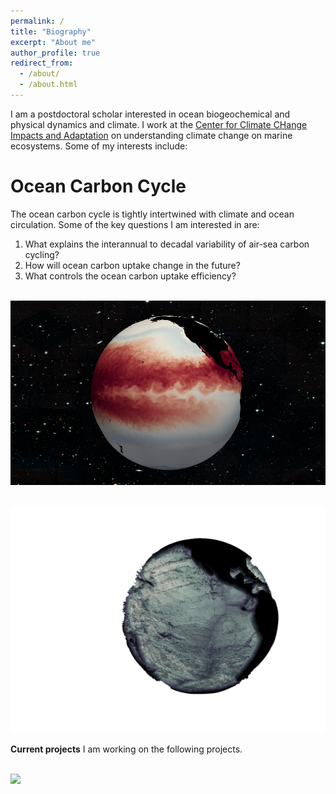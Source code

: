 ```yaml
---
permalink: /
title: "Biography"
excerpt: "About me"
author_profile: true
redirect_from: 
  - /about/
  - /about.html
---
```


I am a postdoctoral scholar interested in ocean biogeochemical and physical dynamics and climate. I work at the [Center for Climate CHange Impacts and Adaptation](https://climateadapt.ucsd.edu) on understanding climate change on marine ecosystems. Some of my interests include:

Ocean Carbon Cycle
======
The ocean carbon cycle is tightly intertwined with climate and ocean circulation. Some of the key questions I am interested in are:
1. What explains the interannual to decadal variability of air-sea carbon cycling? 
1. How will ocean carbon uptake change in the future?  
1. What controls the ocean carbon uptake efficiency?

<br><img src='/images/SST.png'>

<br><img src='/images/Depth.png'>

**Current projects**
I am working on the following projects. 

<br><img src='/images/Topography.png'>

